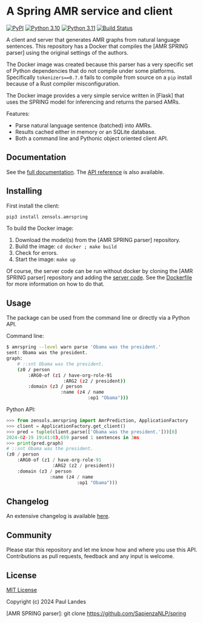 # A Spring AMR service and client

[![PyPI][pypi-badge]][pypi-link]
[![Python 3.10][python3100-badge]][python3100-link]
[![Python 3.11][python311-badge]][python311-link]
[![Build Status][build-badge]][build-link]

A client and server that generates AMR graphs from natural language sentences.
This repository has a Docker that compiles the [AMR SPRING parser] using the
original settings of the authors.

The Docker image was created because this parser has a very specific set of
Python dependencies that do not compile under some platforms.  Specifically
`tokenizers==0.7.0` fails to compile from source on a `pip` install because of
a Rust compiler misconfiguration.

The Docker image provides a very simple service written in [Flask] that
uses the SPRING model for inferencing and returns the parsed AMRs.

Features:

* Parse natural language sentence (batched) into AMRs.
* Results cached either in memory or an SQLite database.
* Both a command line and Pythonic object oriented client API.


## Documentation

See the [full documentation](https://plandes.github.io/amrspring/index.html).
The [API reference](https://plandes.github.io/amrspring/api.html) is also
available.


## Installing

First install the client:
```bash
pip3 install zensols.amrspring
```

To build the Docker image:
1. Download the model(s) from the [AMR SPRING parser] repository.
1. Build the image: `cd docker ; make build`
1. Check for errors.
1. Start the image: `make up`

Of course, the server code can be run without docker by cloning the [AMR SPRING
parser] repository and adding the [server code](docker/src).  See the
[Dockerfile](docker/Dockerfile) for more information on how to do that.


## Usage

The package can be used from the command line or directly via a Python API.

Command line:
```bash
$ amrspring --level warn parse 'Obama was the president.'
sent: Obama was the president.
graph:
    # ::snt Obama was the president.
    (z0 / person
        :ARG0-of (z1 / have-org-role-91
                     :ARG2 (z2 / president))
        :domain (z3 / person
                    :name (z4 / name
                              :op1 "Obama")))
```

Python API:
```python
>>> from zensols.amrspring import AmrPrediction, ApplicationFactory
>>> client = ApplicationFactory.get_client()
>>> pred = tuple(client.parse(['Obama was the president.']))[0]
2024-02-19 19:41:03,659 parsed 1 sentences in 3ms
>>> print(pred.graph)
# ::snt Obama was the president.
(z0 / person
    :ARG0-of (z1 / have-org-role-91
                 :ARG2 (z2 / president))
    :domain (z3 / person
                :name (z4 / name
                          :op1 "Obama")))
```


## Changelog

An extensive changelog is available [here](CHANGELOG.md).


## Community

Please star this repository and let me know how and where you use this API.
Contributions as pull requests, feedback and any input is welcome.


## License

[MIT License](LICENSE.md)

Copyright (c) 2024 Paul Landes


<!-- links -->
[pypi]: https://pypi.org/project/zensols.amrspring/
[pypi-link]: https://pypi.python.org/pypi/zensols.amrspring
[pypi-badge]: https://img.shields.io/pypi/v/zensols.amrspring.svg
[python3100-badge]: https://img.shields.io/badge/python-3.10-blue.svg
[python3100-link]: https://www.python.org/downloads/release/python-3100
[python311-badge]: https://img.shields.io/badge/python-3.11-blue.svg
[python311-link]: https://www.python.org/downloads/release/python-3110
[build-badge]: https://github.com/plandes/amrspring/workflows/CI/badge.svg
[build-link]: https://github.com/plandes/amrspring/actions

[AMR SPRING parser]: git clone https://github.com/SapienzaNLP/spring
